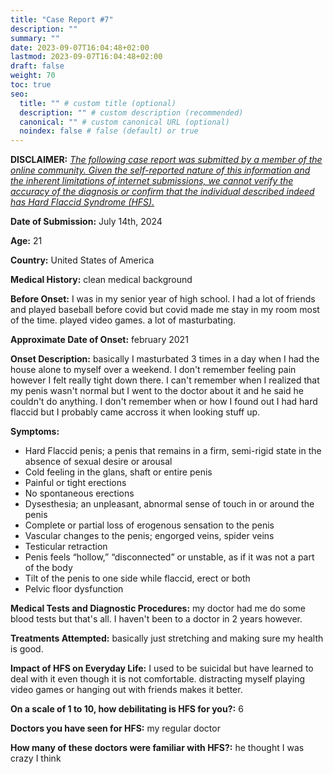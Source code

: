 ```yaml
---
title: "Case Report #7"
description: ""
summary: ""
date: 2023-09-07T16:04:48+02:00
lastmod: 2023-09-07T16:04:48+02:00
draft: false
weight: 70
toc: true
seo:
  title: "" # custom title (optional)
  description: "" # custom description (recommended)
  canonical: "" # custom canonical URL (optional)
  noindex: false # false (default) or true
---
```


**DISCLAIMER:** <ins><em>The following case report was submitted by a member of the online community. Given the self-reported nature of this information and the inherent limitations of internet submissions, we cannot verify the accuracy of the diagnosis or confirm that the individual described indeed has Hard Flaccid Syndrome (HFS).</em></ins>

**Date of Submission:** July 14th, 2024

**Age:** 21

**Country:** United States of America

**Medical History:** clean medical background

**Before Onset:** I was in my senior year of high school. I had a lot of friends and played baseball before covid but covid made me stay in my room most of the time. played video games. a lot of masturbating.

**Approximate Date of Onset:** february 2021

**Onset Description:** basically I masturbated 3 times in a day when I had the house alone to myself over a weekend. I don't remember feeling pain however I felt really tight down there. I can't remember when I realized that my penis wasn't normal but I went to the doctor about it and he said he couldn't do anything. I don't remember when or how I found out I had hard flaccid but I probably came accross it when looking stuff up.

**Symptoms:**

- Hard Flaccid penis; a penis that remains in a firm, semi-rigid state in the absence of sexual desire or arousal
- Cold feeling in the glans, shaft or entire penis
- Painful or tight erections
- No spontaneous erections
- Dysesthesia; an unpleasant, abnormal sense of touch in or around the penis
- Complete or partial loss of erogenous sensation to the penis
- Vascular changes to the penis; engorged veins, spider veins
- Testicular retraction
- Penis feels “hollow,” “disconnected” or unstable, as if it was not a part of the body
- Tilt of the penis to one side while flaccid, erect or both
- Pelvic floor dysfunction

**Medical Tests and Diagnostic Procedures:** my doctor had me do some blood tests but that's all. I haven't been to a doctor in 2 years however.

**Treatments Attempted:** basically just stretching and making sure my health is good.

**Impact of HFS on Everyday Life:** I used to be suicidal but have learned to deal with it even though it is not comfortable. distracting myself playing video games or hanging out with friends makes it better.

**On a scale of 1 to 10, how debilitating is HFS for you?:** 6

**Doctors you have seen for HFS:** my regular doctor

**How many of these doctors were familiar with HFS?:** he thought I was crazy I think

